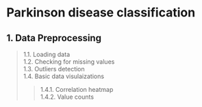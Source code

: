 # Parkinson disease classification

## 1. Data Preprocessing
> 1.1. Loading data <br /> 
> 1.2. Checking for missing values <br /> 
> 1.3. Outliers detection <br /> 
> 1.4. Basic data visulaizations <br /> 
>> 1.4.1. Correlation heatmap <br />
>> 1.4.2. Value counts <br />